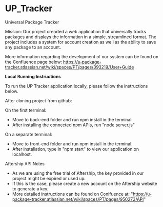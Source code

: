 # UP_Tracker
Universal Package Tracker

Mission:
Our project crearted a web application that universally tracks packages and displays the information in a simple, streamlined format. 
The project includes a system for account creation as well as the ability to save any package to an account. 

More information regarding the development of our system can be found on the Confluence page below:
https://u-package-tracker.atlassian.net/wiki/spaces/PT/pages/393219/User+Guide 


**Local Running Instructions**

To run the UP Tracker application locally, please follow the instructions below. 

After cloning project from github:

On the first terminal:
- Move to back-end folder and run npm install in the terminal.
- After installing the connected npm APIs, run "node.server.js"

On a separate terminal:
- Move to front-end folder and run npm install in the terminal.
- After installation, type in "npm start" to view our application on localhost. 

Aftership API Notes
- As we are using the free trial of Aftership, the key provided in our project might be expired or used up. 
- If this is the case, please create a new account on the Aftership website to generate a key. 
- More detailed instructions can be found on Conlfuence at: "https://u-package-tracker.atlassian.net/wiki/spaces/PT/pages/950273/API" 



